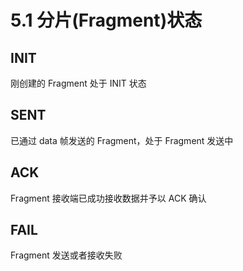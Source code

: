 # 5.1 分片(Fragment)状态

## INIT
  刚创建的 Fragment 处于 INIT 状态

## SENT
  已通过 data 帧发送的 Fragment，处于 Fragment 发送中

## ACK
  Fragment 接收端已成功接收数据并予以 ACK 确认

## FAIL
  Fragment 发送或者接收失败